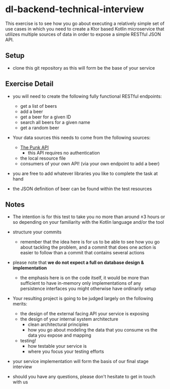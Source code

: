 # dl-backend-technical-interview 
This exercise is to see how you go about executing a relatively simple set of use cases 
in which you need to create a Ktor based Kotlin microservice that utilizes multiple sources 
of data in order to expose a simple RESTful JSON API.    

## Setup
- clone this git repository as this will form be the base of your service

## Exercise Detail
- you will need to create the following fully functional RESTful endpoints: 
    - get a list of beers
    - add a beer
    - get a beer for a given ID
    - search all beers for a given name
    - get a random beer 
     
- Your data sources this needs to come from the following sources:
  -  [The Punk API](https://punkapi.com/documentation/v2)
      - this API requires no authentication 
  - the local resource file
  - consumers of your own API! (via your own endpoint to add a beer)

- you are free to add whatever libraries you like to complete the task at hand

- the JSON definition of beer can be found within the test resources  

## Notes

- The intention is for this test to take you no more than around ±3 hours or so depending on 
  your familiarity with the Kotlin language and/or the tool
  
- structure your commits
    - remember that the idea here is for us to be able to see how you go about tackling the problem, and a 
      commit that does one action is easier to follow than a commit that contains several actions      

- please note that **we do not expect a full on database design & implementation**
    - the emphasis here is on the code itself, it would be more than sufficient to have in-memory only implementations 
      of any persistence interfaces you might otherwise have ordinarily setup  

- Your resulting project is going to be judged largely on the following merits:
    - the design of the external facing API your service is exposing 
    - the design of your internal system architecture  
        - clean architectural principles
        - how you go about modeling the data that you consume vs the data you expose and mapping  
    - testing!
        - how testable your service is 
        - where you focus your testing efforts
        
- your service implementation will form the basis of our final stage interview

- should you have any questions, please don't hesitate to get in touch with us
